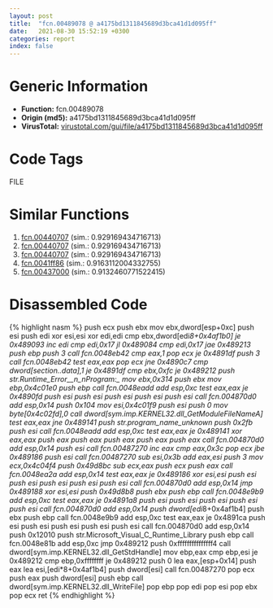 ```yaml
---
layout: post
title:  "fcn.00489078 @ a4175bd1311845689d3bca41d1d095ff"
date:   2021-08-30 15:52:19 +0300
categories: report
index: false
---
```


# Generic Information
- **Function:** fcn.00489078
- **Origin (md5):** a4175bd1311845689d3bca41d1d095ff
- **VirusTotal:** [virustotal.com/gui/file/a4175bd1311845689d3bca41d1d095ff][virustotal_ref]

# Code Tags
<span class="tag" id="FILE">FILE</span>


# Similar Functions

1. [fcn.00440707][similar_1_ref] (sim.: 0.929169434716713)
2. [fcn.00440707][similar_2_ref] (sim.: 0.929169434716713)
3. [fcn.00440707][similar_3_ref] (sim.: 0.929169434716713)
4. [fcn.0041ff86][similar_4_ref] (sim.: 0.9163112004332755)
5. [fcn.00437000][similar_5_ref] (sim.: 0.9132460771522415)


# Disassembled Code

{% highlight nasm %}
push ecx
push ebx
mov ebx,dword[esp+0xc]
push esi
push edi
xor esi,esi
xor edi,edi
cmp ebx,dword[edi*8+0x4af1b0]
je 0x489093
inc edi
cmp edi,0x17
jl 0x489084
cmp edi,0x17
jae 0x489213
push ebp
push 3
call fcn.0048eb42
cmp eax,1
pop ecx
je 0x4891df
push 3
call fcn.0048eb42
test eax,eax
pop ecx
jne 0x4890c7
cmp dword[section..data],1
je 0x4891df
cmp ebx,0xfc
je 0x489212
push str.Runtime_Error__n_nProgram:_
mov ebx,0x314
push ebx
mov ebp,0x4c01e0
push ebp
call fcn.0048eadd
add esp,0xc
test eax,eax
je 0x4890fd
push esi
push esi
push esi
push esi
push esi
call fcn.004870d0
add esp,0x14
push 0x104
mov esi,0x4c01f9
push esi
push 0
mov byte[0x4c02fd],0
call dword[sym.imp.KERNEL32.dll_GetModuleFileNameA]
test eax,eax
jne 0x489141
push str._program_name_unknown_
push 0x2fb
push esi
call fcn.0048eadd
add esp,0xc
test eax,eax
je 0x489141
xor eax,eax
push eax
push eax
push eax
push eax
push eax
call fcn.004870d0
add esp,0x14
push esi
call fcn.00487270
inc eax
cmp eax,0x3c
pop ecx
jbe 0x489186
push esi
call fcn.00487270
sub esi,0x3b
add eax,esi
push 3
mov ecx,0x4c04f4
push 0x49d8bc
sub ecx,eax
push ecx
push eax
call fcn.0048ea2a
add esp,0x14
test eax,eax
je 0x489186
xor esi,esi
push esi
push esi
push esi
push esi
push esi
call fcn.004870d0
add esp,0x14
jmp 0x489188
xor esi,esi
push 0x49d8b8
push ebx
push ebp
call fcn.0048e9b9
add esp,0xc
test eax,eax
je 0x4891a8
push esi
push esi
push esi
push esi
push esi
call fcn.004870d0
add esp,0x14
push dword[edi*8+0x4af1b4]
push ebx
push ebp
call fcn.0048e9b9
add esp,0xc
test eax,eax
je 0x4891ca
push esi
push esi
push esi
push esi
push esi
call fcn.004870d0
add esp,0x14
push 0x12010
push str.Microsoft_Visual_C_Runtime_Library
push ebp
call fcn.0048e81b
add esp,0xc
jmp 0x489212
push 0xfffffffffffffff4
call dword[sym.imp.KERNEL32.dll_GetStdHandle]
mov ebp,eax
cmp ebp,esi
je 0x489212
cmp ebp,0xffffffff
je 0x489212
push 0
lea eax,[esp+0x14]
push eax
lea esi,[edi*8+0x4af1b4]
push dword[esi]
call fcn.00487270
pop ecx
push eax
push dword[esi]
push ebp
call dword[sym.imp.KERNEL32.dll_WriteFile]
pop ebp
pop edi
pop esi
pop ebx
pop ecx
ret 
{% endhighlight %}


[similar_1_ref]: /report/fcn.00440707@44e1ffcf4e71f4505c09d520fd75f1e4
[similar_2_ref]: /report/fcn.00440707@ff219f45286905b4a87327ca719363be
[similar_3_ref]: /report/fcn.00440707@8e21fa3f0489a6a256cf202e57f712bc
[similar_4_ref]: /report/fcn.0041ff86@de21a548b66aa6c0b17491b6a31e14fa
[similar_5_ref]: /report/fcn.00437000@46f6c2adf1fd4d1453ed312ca79dd9bf
[virustotal_ref]: https://www.virustotal.com/gui/file/a4175bd1311845689d3bca41d1d095ff